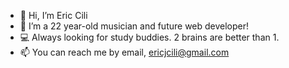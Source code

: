 - 👋 Hi, I’m Eric Cili
- 👀 I’m a 22 year-old musician and future web developer!
- 💻 Always looking for study buddies. 2 brains are better than 1.
- 📫 You can reach me by email, ericjcili@gmail.com

<!---
ericjcili/ericjcili is a ✨ special ✨ repository because its `README.md` (this file) appears on your GitHub profile.
You can click the Preview link to take a look at your changes.
--->
